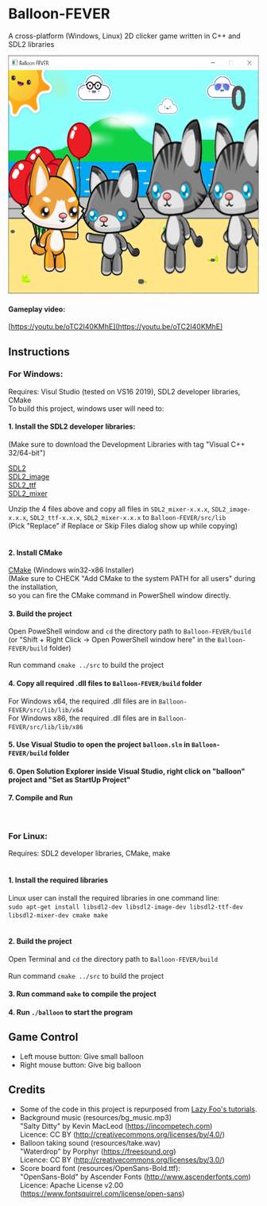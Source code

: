 # Balloon-FEVER
A cross-platform (Windows, Linux) 2D clicker game written in C++ and SDL2 libraries

<img src="resources/preview.PNG" width="600px" height="479px"></img>

#### Gameplay video:
[https://youtu.be/oTC2I40KMhE](https://youtu.be/oTC2I40KMhE)

## Instructions

### For Windows:
Requires: Visul Studio (tested on VS16 2019), SDL2 developer libraries, CMake</br>
To build this project, windows user will need to: </br>

#### 1. Install the SDL2 developer libraries:
(Make sure to download the Development Libraries with tag "Visual C++ 32/64-bit")<br>

[SDL2](https://www.libsdl.org/download-2.0.php)<br/> 
[SDL2_image](https://www.libsdl.org/projects/SDL_image/)<br/>
[SDL2_ttf](https://www.libsdl.org/projects/SDL_ttf/)<br/>
[SDL2_mixer](https://www.libsdl.org/projects/SDL_mixer/)<br/>

Unzip the 4 files above and copy all files in `SDL2_mixer-x.x.x`, `SDL2_image-x.x.x`, `SDL2_ttf-x.x.x`, `SDL2_mixer-x.x.x` to
`Balloon-FEVER/src/lib`</br>
(Pick "Replace" if Replace or Skip Files dialog show up while copying)</br>
</br>

#### 2. Install CMake
[CMake](https://cmake.org/download/)
(Windows win32-x86 Installer)</br>
(Make sure to CHECK "Add CMake to the system PATH for all users" during the installation, </br>
so you can fire the CMake command in PowerShell window directly.</br>

#### 3. Build the project
Open PoweShell window and `cd` the directory path to `Balloon-FEVER/build`</br>
(or "Shift + Right Click -> Open PowerShell window here" in the `Balloon-FEVER/build` folder)</br>
</br>
Run command `cmake ../src` to build the project

#### 4. Copy all required .dll files to `Balloon-FEVER/build` folder
For Windows x64, the required .dll files are in `Balloon-FEVER/src/lib/lib/x64`</br>
For Windows x86, the required .dll files are in `Balloon-FEVER/src/lib/lib/x86`</br>

#### 5. Use Visual Studio to open the project `balloon.sln` in `Balloon-FEVER/build` folder
#### 6. Open Solution Explorer inside Visual Studio, right click on "balloon" project and "Set as StartUp Project"
#### 7. Compile and Run
</br>

### For Linux:
Requires: SDL2 developer libraries, CMake, make</br>
</br>

#### 1. Install the required libraries
Linux user can install the required libraries in one command line:</br>
`sudo apt-get install libsdl2-dev libsdl2-image-dev libsdl2-ttf-dev libsdl2-mixer-dev cmake make`<br/>
</br>

#### 2. Build the project
Open Terminal and `cd` the directory path to `Balloon-FEVER/build`</br>
</br>
Run command `cmake ../src` to build the project</br>

#### 3. Run command `make` to compile the project
#### 4. Run `./balloon` to start the program

## Game Control
- Left mouse button: Give small balloon
- Right mouse button: Give big balloon

## Credits
 - Some of the code in this project is repurposed from [Lazy Foo's tutorials](http://lazyfoo.net/tutorials/SDL/index.php).
 - Background music (resources/bg_music.mp3)
<br>"Salty Ditty" by Kevin MacLeod (https://incompetech.com)
<br>Licence: CC BY (http://creativecommons.org/licenses/by/4.0/)
 - Balloon taking sound (resources/take.wav)
 <br>"Waterdrop" by Porphyr (https://freesound.org)
 <br>Licence: CC BY (http://creativecommons.org/licenses/by/3.0/)
 - Score board font (resources/OpenSans-Bold.ttf): 
<br>"OpenSans-Bold" by Ascender Fonts (http://www.ascenderfonts.com) 
<br>Licence: Apache License v2.00 (https://www.fontsquirrel.com/license/open-sans)
